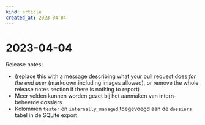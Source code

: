 ```yaml
---
kind: article
created_at: 2023-04-04
---
```


# 2023-04-04

Release notes:

* (replace this with a message describing what your pull request does *for the end user* (markdown including images allowed), or remove the whole release notes section if there is nothing to report)
* Meer velden kunnen worden gezet bij het aanmaken van intern-beheerde dossiers
* Kolommen `tester` en `internally_managed` toegevoegd aan de `dossiers` tabel in de SQLite export.
